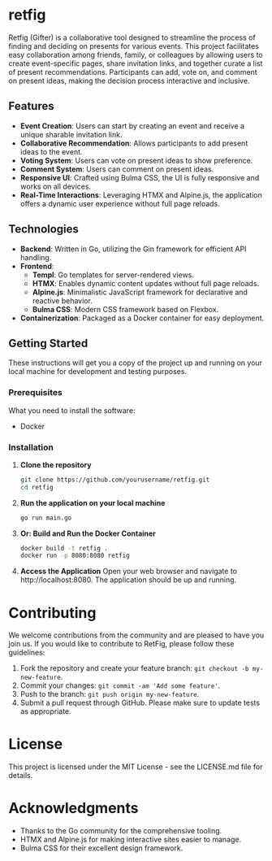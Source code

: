 # retfig

Retfig (Gifter) is a collaborative tool designed to streamline the process of finding and deciding on presents for various events. This project facilitates easy collaboration among friends, family, or colleagues by allowing users to create event-specific pages, share invitation links, and together curate a list of present recommendations. Participants can add, vote on, and comment on present ideas, making the decision process interactive and inclusive.

## Features

- **Event Creation**: Users can start by creating an event and receive a unique sharable invitation link.
- **Collaborative Recommendation**: Allows participants to add present ideas to the event.
- **Voting System**: Users can vote on present ideas to show preference.
- **Comment System**: Users can comment on present ideas.
- **Responsive UI**: Crafted using Bulma CSS, the UI is fully responsive and works on all devices.
- **Real-Time Interactions**: Leveraging HTMX and Alpine.js, the application offers a dynamic user experience without full page reloads.

## Technologies

- **Backend**: Written in Go, utilizing the Gin framework for efficient API handling.
- **Frontend**:
  - **Templ**: Go templates for server-rendered views.
  - **HTMX**: Enables dynamic content updates without full page reloads.
  - **Alpine.js**: Minimalistic JavaScript framework for declarative and reactive behavior.
  - **Bulma CSS**: Modern CSS framework based on Flexbox.
- **Containerization**: Packaged as a Docker container for easy deployment.

## Getting Started

These instructions will get you a copy of the project up and running on your local machine for development and testing purposes.

### Prerequisites

What you need to install the software:

- Docker


### Installation

1. **Clone the repository**

   ```bash
   git clone https://github.com/yourusername/retfig.git
   cd retfig
   ```

2. **Run the application on your local machine**
    ```bash
    go run main.go
    ```

3. **Or: Build and Run the Docker Container**
    ```bash
    docker build -t retfig .
    docker run -p 8080:8080 retfig
    ```

4. **Access the Application** 
   Open your web browser and navigate to http://localhost:8080.
   The application should be up and running.

   
# Contributing
We welcome contributions from the community and are pleased to have you join us. If you would like to contribute to RetFig, please follow these guidelines:

1. Fork the repository and create your feature branch: `git checkout -b my-new-feature`.
2. Commit your changes: `git commit -am 'Add some feature'`.
3. Push to the branch: `git push origin my-new-feature`.
4. Submit a pull request through GitHub.
Please make sure to update tests as appropriate.

# License
This project is licensed under the MIT License - see the LICENSE.md file for details.

# Acknowledgments
- Thanks to the Go community for the comprehensive tooling.
- HTMX and Alpine.js for making interactive sites easier to manage.
- Bulma CSS for their excellent design framework.